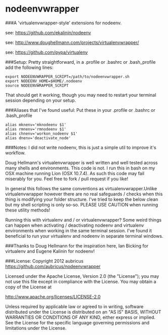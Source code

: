 nodeenvwrapper
==============
###A 'virtualenvwrapper-style' extensions for nodeenv.

see: https://github.com/ekalinin/nodeenv

see: http://www.doughellmann.com/projects/virtualenvwrapper/

see: https://github.com/pypa/virtualenv

###Setup: 
Pretty straightforward, in a .profile or .bashrc or .bash_profile add the following lines:
```
export NODEENVWRAPPER_SCRIPT=/path/to/nodeenvwrapper.sh
export NODEENV_HOME=$HOME/.nodeenv
source NODEENVWRAPPER_SCRIPT
```
That should get it working, though you may need to restart your terminal session depending on your setup.

###Aliases that I've found useful:
Put these in your .profile or .bashrc or .bash_profile
```
alias mknenv='mknodeenv $1'
alias rmnenv='rmnodeenv $1'
alias chnenv='workon_nodeenv $1'
alias dnenv='deactivate_node'
```
###Notes:
I did not write nodeenv, this is just a simple util to improve it's workflow.

Doug Hellmann's virtualenvwrapper is well written and well tested across many shells and environments. This code is not. I run this in bash on my OSX machine running Lion (OSX 10.7.4). As such this code may fail miserably for you. Feel free to fork / pull request if you like! 

In general this follows the same conventions as virtualenvwrapper.Unlike virtualenvwrapper however there are no real safeguards / checks when this thing is modifying your folder structure. I've tried to keep the below clean but my shell scripting is only so-so. PLEASE USE CAUTION when running these utility methods!

Running this with virtualenv and / or virtualenvwrapper? Some weird things can happen when activating / deactivating nodeenv and virtualenv environments when working in the same terminal session. I've found it beneficial to run your virtualenv and nodeenv in separate terminal windows.

###Thanks to Doug Hellmann for the inspiration here, Ian Bicking for virtualenv and Eugene Kalinin for nodeenv!

###License:
Copyright 2012 aubricus https://github.com/aubricus/nodeenvwrapper

Licensed under the Apache License, Version 2.0 (the "License");
you may not use this file except in compliance with the License.
You may obtain a copy of the License at

  http://www.apache.org/licenses/LICENSE-2.0

Unless required by applicable law or agreed to in writing, software
distributed under the License is distributed on an "AS IS" BASIS,
WITHOUT WARRANTIES OR CONDITIONS OF ANY KIND, either express or implied.
See the License for the specific language governing permissions and
limitations under the License.